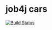 # job4j cars

[![Build Status](https://travis-ci.com/EvgeniyDanisevich/job4j_cars.svg?branch=master)](https://travis-ci.com/EvgeniyDanisevich/job4j_cars)
